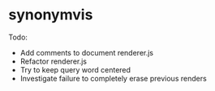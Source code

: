 # synonymvis

Todo:
* Add comments to document renderer.js
* Refactor renderer.js
* Try to keep query word centered
* Investigate failure to completely erase previous renders
